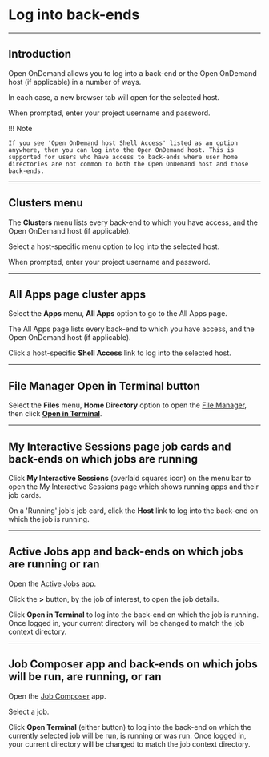 # Log into back-ends

---

## Introduction

Open OnDemand allows you to log into a back-end or the Open OnDemand host (if applicable) in a number of ways.

In each case, a new browser tab will open for the selected host.

When prompted, enter your project username and password.

!!! Note

    If you see 'Open OnDemand host Shell Access' listed as an option anywhere, then you can log into the Open OnDemand host. This is supported for users who have access to back-ends where user home directories are not common to both the Open OnDemand host and those back-ends.

---

## **Clusters** menu

The **Clusters** menu lists every back-end to which you have access, and the Open OnDemand host (if applicable).

Select a host-specific menu option to log into the selected host.

When prompted, enter your project username and password.

---

## All Apps page cluster apps

Select the **Apps** menu, **All Apps** option to go to the All Apps page.

The All Apps page lists every back-end to which you have access, and the Open OnDemand host (if applicable).

Click a host-specific **Shell Access** link to log into the selected host.

---

## File Manager **Open in Terminal** button

Select the **Files** menu, **Home Directory** option to open the [File Manager](./files.md), then click **[Open in Terminal](./files.md#open-in-terminal)**.

---

## My Interactive Sessions page job cards and back-ends on which jobs are running

Click **My Interactive Sessions** (overlaid squares icon) on the menu bar to open the My Interactive Sessions page which shows running apps and their job cards.

On a 'Running' job's job card, click the **Host** link to log into the back-end on which the job is running.

---

## Active Jobs app and back-ends on which jobs are running or ran

Open the [Active Jobs](./apps/active-jobs.md) app.

Click the **>** button, by the job of interest, to open the job details.

Click **Open in Terminal** to log into the back-end on which the job is running. Once logged in, your current directory will be changed to match the job context directory.

---

## Job Composer app and back-ends on which jobs will be run, are running, or ran

Open the [Job Composer](./apps/job-composer.md) app.

Select a job.

Click **Open Terminal** (either button) to log into the back-end on which the currently selected job will be run, is running or was run. Once logged in, your current directory will be changed to match the job context directory.
